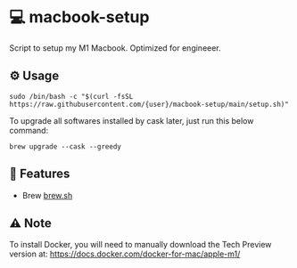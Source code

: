 # 💻 macbook-setup
Script to setup my M1 Macbook. Optimized for engineeer.

## ⚙️ Usage

```sudo /bin/bash -c "$(curl -fsSL https://raw.githubusercontent.com/{user}/macbook-setup/main/setup.sh)"```

To upgrade all softwares installed by cask later, just run this below command:

```brew upgrade --cask --greedy```

## 🎯 Features

-   Brew [brew.sh](https://brew.sh)


## ⚠️ Note
To install Docker, you will need to manually download the Tech Preview version at: https://docs.docker.com/docker-for-mac/apple-m1/

